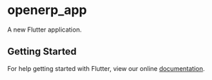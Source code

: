 # openerp_app

A new Flutter application.

## Getting Started

For help getting started with Flutter, view our online
[documentation](https://flutter.io/).
